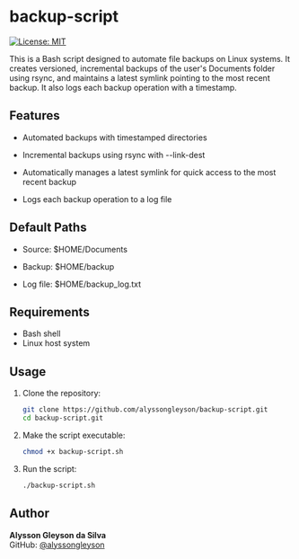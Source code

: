 # backup-script
[![License: MIT](https://img.shields.io/npm/l/react)](https://github.com/alyssongleyson/backup-script/blob/main/LICENSE)

This is a Bash script designed to automate file backups on Linux systems. It creates versioned, incremental backups of the user's Documents folder using rsync, and maintains a latest symlink pointing to the most recent backup. It also logs each backup operation with a timestamp.

## Features

- Automated backups with timestamped directories

- Incremental backups using rsync with --link-dest

- Automatically manages a latest symlink for quick access to the most recent backup

- Logs each backup operation to a log file

## Default Paths

- Source: $HOME/Documents

- Backup: $HOME/backup

- Log file: $HOME/backup_log.txt

## Requirements

- Bash shell
- Linux host system

## Usage

1. Clone the repository:
   ```bash
   git clone https://github.com/alyssongleyson/backup-script.git
   cd backup-script.git
   ```

2. Make the script executable:
	```bash
	chmod +x backup-script.sh
	```

3. Run the script:
	```bash
	./backup-script.sh
	```
	
## Author

**Alysson Gleyson da Silva**  
GitHub: [@alyssongleyson](https://github.com/alyssongleyson)